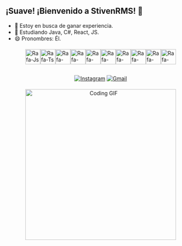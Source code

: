 ## ¡Suave! ¡Bienvenido a StivenRMS! 👋

- 🔭 Estoy en busca de ganar experiencia.
- 🌱 Estudiando Java, C#, React, JS.
- 😄 Pronombres: Él.

<div style="display: flex; justify-content: center; align-items: center; flex-wrap: wrap; margin: 20px 0;">
  <img align="center" alt="Rafa-Js" height="40" width="40" src="https://cdn.jsdelivr.net/gh/devicons/devicon/icons/javascript/javascript-original.svg">
  <img align="center" alt="Rafa-Ts" height="40" width="40" src="https://cdn.jsdelivr.net/gh/devicons/devicon/icons/linux/linux-original.svg">
  <img align="center" alt="Rafa-React" height="40" width="40" src="https://cdn.jsdelivr.net/gh/devicons/devicon/icons/npm/npm-original-wordmark.svg">
  <img align="center" alt="Rafa-HTML" height="40" width="40" src="https://cdn.jsdelivr.net/gh/devicons/devicon/icons/react/react-original.svg">
  <img align="center" alt="Rafa-CSS" height="40" width="40" src="https://cdn.jsdelivr.net/gh/devicons/devicon/icons/xcode/xcode-original.svg">
  <img align="center" alt="Rafa-Python" height="40" width="40" src="https://cdn.jsdelivr.net/gh/devicons/devicon/icons/wordpress/wordpress-original.svg">
  <img align="center" alt="Rafa-Python" height="40" width="40" src="https://cdn.jsdelivr.net/gh/devicons/devicon/icons/java/java-original-wordmark.svg">
  <img align="center" alt="Rafa-Python" height="40" width="40" src="https://cdn.jsdelivr.net/gh/devicons/devicon/icons/html5/html5-original-wordmark.svg">
  <img align="center" alt="Rafa-Python1" height="40" width="40" src="https://cdn.jsdelivr.net/gh/devicons/devicon/icons/androidstudio/androidstudio-original.svg">
  <img align="center" alt="Rafa-Csharp" height="40" width="40" src="https://cdn.jsdelivr.net/gh/devicons/devicon/icons/csharp/csharp-original.svg">
</div>

##

<div style="margin-top: 20px; text-align: center;">
  <a href="https://instagram.com/stiven_rms" target="_blank"><img src="https://img.shields.io/badge/-Instagram-%23E4405F?style=for-the-badge&logo=instagram&logoColor=white" target="_blank" alt="Instagram"></a>
  <a href="mailto:ramosstiven80@gmail.com"><img src="https://img.shields.io/badge/Gmail-D14836?style=for-the-badge&logo=gmail&logoColor=white" target="_blank" alt="Gmail"></a>
</div>

<div style="text-align: center; margin: 20px 0;">
  <img src="https://media.giphy.com/media/K7StRcr7hagJpXROmb/giphy.gif" alt="Coding GIF" height="400" width="400">

</div>
